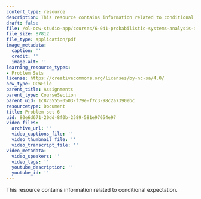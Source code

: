 ```yaml
---
content_type: resource
description: This resource contains information related to conditional expectation.
draft: false
file: /ol-ocw-studio-app/courses/6-041-probabilistic-systems-analysis-and-applied-probability-fall-2010/80e6d67120dd8f0b2589581e97054e97_MIT6_041F10_assn06.pdf
file_size: 87812
file_type: application/pdf
image_metadata:
  caption: ''
  credit: ''
  image-alt: ''
learning_resource_types:
- Problem Sets
license: https://creativecommons.org/licenses/by-nc-sa/4.0/
ocw_type: OCWFile
parent_title: Assignments
parent_type: CourseSection
parent_uid: 1c873555-0503-f79e-f7c3-98c2a7390ebc
resourcetype: Document
title: Problem set 6
uid: 80e6d671-20dd-8f0b-2589-581e97054e97
video_files:
  archive_url: ''
  video_captions_file: ''
  video_thumbnail_file: ''
  video_transcript_file: ''
video_metadata:
  video_speakers: ''
  video_tags: ''
  youtube_description: ''
  youtube_id: ''
---
```

This resource contains information related to conditional expectation.